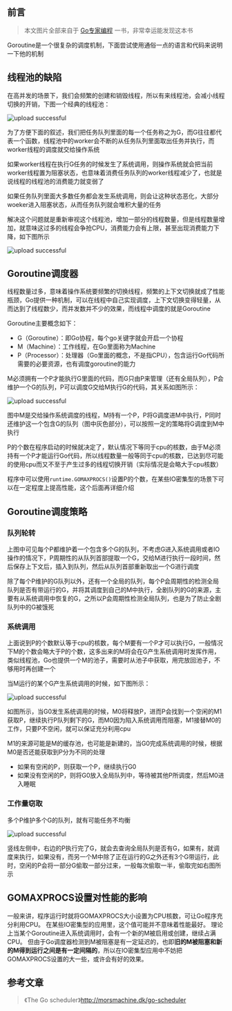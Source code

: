 
## 前言

>本文图片全部来自于 [Go专家编程](https://rainbowmango.gitbook.io/) 一书，非常幸运能发现这本书

Goroutine是一个很复杂的调度机制，下面尝试使用通俗一点的语言和代码来说明一下他的机制

## 线程池的缺陷

在高并发的场景下，我们会频繁的创建和销毁线程，所以有来线程池，会减小线程切换的开销，下图一个经典的线程池：

![upload successful](../images/pasted-93.png)
<!--more-->
为了方便下面的叙述，我们把任务队列里面的每一个任务称之为G，而G往往都代表一个函数，线程池中的worker会不断的从任务队列里面取出任务并执行，而worker线程的调度就交给操作系统

如果worker线程在执行G任务的时候发生了系统调用，则操作系统就会把当前worker线程置为阻塞状态，也意味着消费任务队列的worker线程减少了，也就是说线程的线程池的消费能力就变弱了

如果任务队列里面大多数任务都会发生系统调用，则会让这种状态恶化，大部分woeker进入阻塞状态，从而任务队列就会堆积大量的任务

解决这个问题就是重新审视这个线程池，增加一部分的线程数量，但是线程数量增加，就意味这过多的线程会争抢CPU，消费能力会有上限，甚至出现消费能力下降，如下图所示

![upload successful](../images/pasted-94.png)

## Goroutine调度器

线程数量过多，意味着操作系统要频繁的切换线程，频繁的上下文切换就成了性能瓶颈，Go提供一种机制，可以在线程中自己实现调度，上下文切换变得轻量，从而达到了线程数少，而并发数并不少的效果，而线程中调度的就是Goroutine

Goroutine主要概念如下：
- G（Goroutine）：即Go协程，每个go关键字就会开启一个协程
- M（Machine）：工作线程，在Go里面称为Machine
- P（Processor）：处理器（Go里面的概念，不是指CPU），包含运行Go代码所需要的必要资源，也有调度goroutine的能力

M必须拥有一个P才能执行G里面的代码，而G只由P来管理（还有全局队列），P会维护一个G的队列，P可以调度G交给M执行G的代码，其关系如图所示：

![upload successful](../images/pasted-95.png)

图中M是交给操作系统调度的线程，M持有一个P，P将G调度进M中执行，P同时还维护这一个包含G的队列（图中灰色部分），可以按照一定的策略将G调度到M中执行

P的个数在程序启动的时候就决定了，默认情况下等同于cpu的核数，由于M必须持有一个P才能运行Go代码，所以线程数量一般等同于cpu的核数，已达到尽可能的使用cpu而又不至于产生过多的线程切换开销（实际情况是会略大于cpu核数）

程序中可以使用`runtime.GOMAXPROCS()`设置P的个数，在某些IO密集型的场景下可以在一定程度上提高性能，这个后面再详细介绍

## Goroutine调度策略

### 队列轮转

上图中可见每个P都维护着一个包含多个G的队列，不考虑G进入系统调用或者IO操作的情况下，P周期性的从队列首部提取一个G，交给M进行执行一段时间，然后保存上下文后，插入到队列，然后从队列首部重新取出一个G进行调度

除了每个P维护的G队列以外，还有一个全局的队列，每个P会周期性的检测全局队列是否有带运行的G，并将其调度到自己的M中执行，全剧队列的G的来源，主要有从系统调用中恢复的G，之所以P会周期性检测全局队列，也是为了防止全剧队列中的G被饿死

### 系统调用

上面说到P的个数默认等于cpu的核数，每个M要有一个P才可以执行G，一般情况下M的个数会略大于P的个数，这多出来的M将会在G产生系统调用时发挥作用，类似线程池，Go也提供一个M的池子，需要时从池子中获取，用完放回池子，不够用时再创建一个

当M运行的某个G产生系统调用的时候，如下图所示：

![upload successful](../images/pasted-96.png)

如图所示，当G0发生系统调用的时候，M0将释放P，进而P会找到一个空闲的M1获取P，继续执行P队列剩下的G，而M0因为陷入系统调用而阻塞，M1接替M0的工作，只要P不空闲，就可以保证充分利用cpu

M1的来源可能是M的缓存池，也可能是新建的，当G0完成系统调用的时候，根据M0是否还能获取到P分为不同的处理
- 如果有空闲的P，则获取一个P，继续执行G0
- 如果没有空闲的P，则将G0放入全局队列中，等待被其他P所调度，然后M0进入睡眠

### 工作量窃取

多个P维护多个G的队列，就有可能任务不均衡

![upload successful](../images/pasted-97.png)

竖线左侧中，右边的P执行完了G，就会去查询全局队列是否有G，如果有，就调度来执行，如果没有，而另一个M中除了正在运行的G之外还有3个G带运行，此时，空闲的P会将一部分G偷取一部分过来，一般每次偷取一半，偷取完如右图所示

## GOMAXPROCS设置对性能的影响

一般来讲，程序运行时就将GOMAXPROCS大小设置为CPU核数，可让Go程序充分利用CPU。 在某些IO密集型的应用里，这个值可能并不意味着性能最好。 理论上当某个Goroutine进入系统调用时，会有一个新的M被启用或创建，继续占满CPU。 但由于Go调度器检测到M被阻塞是有一定延迟的，也即**旧的M被阻塞和新的M得到运行之间是有一定间隔的**，所以在IO密集型应用中不妨把GOMAXPROCS设置的大一些，或许会有好的效果。

## 参考文章

> 《The Go scheduler》http://morsmachine.dk/go-scheduler